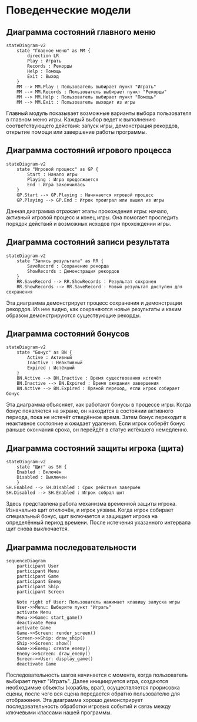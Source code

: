 # Поведенческие модели
## Диаграмма состояний главного меню
```mermaid
stateDiagram-v2
    state "Главное меню" as MM {
        direction LR
        Play : Играть
        Records : Рекорды
        Help : Помощь
        Exit : Выход
    }
    MM --> MM.Play : Пользователь выбирает пункт "Играть"
    MM --> MM.Records : Пользователь выбирает пункт "Рекорды"
    MM --> MM.Help : Пользователь выбирает пункт "Помощь"
    MM --> MM.Exit : Пользователь выходит из игры
```
Главный модуль показывает возможные варианты выбора пользователя в главном меню игры. Каждый выбор ведет к выполнению соответствующего действия: запуск игры, демонстрация рекордов, открытие помощи или завершение работы программы.
## Диаграмма состояний игрового процесса
```mermaid
stateDiagram-v2
    state "Игровой процесс" as GP {
        Start : Начало игры
        Playing : Игра продолжается
        End : Игра закончилась
    }
    GP.Start --> GP.Playing : Начинается игровой процесс
    GP.Playing --> GP.End : Игрок проиграл или вышел из игры
```
Данная диаграмма отражает этапы прохождения игры: начало, активный игровой процесс и конец игры. Она помогает проследить порядок действий и возможных исходов при прохождении игры.
## Диаграмма состояний записи результата
```mermaid
stateDiagram-v2
    state "Запись результата" as RR {
        SaveRecord : Сохранение рекорда
        ShowRecords : Демонстрация рекордов
    }
    RR.SaveRecord --> RR.ShowRecords : Результат сохранен
    RR.ShowRecords --> RR.SaveRecord : Новый результат доступен для сохранения
```
Эта диаграмма демонстрирует процесс сохранения и демонстрации рекордов. Из нее видно, как сохраняются новые результаты и каким образом демонстрируются существующие рекорды.
## Диаграмма состояний бонусов
```mermaid
stateDiagram-v2
    state "Бонус" as BN {
        Active : Активный
        Inactive : Неактивный
        Expired : Истёкший
    }
    BN.Active --> BN.Inactive : Время существования истечёт
    BN.Inactive --> BN.Expired : Время ожидания завершения
    BN.Active --> BN.Expired : Прямой переход, если игрок собирает бонус
```
Эта диаграмма объясняет, как работают бонусы в процессе игры. Когда бонус появляется на экране, он находится в состоянии активного периода, пока не истечёт отведённое время. Затем бонус переходит в неактивное состояние и ожидает удаления. Если игрок соберёт бонус раньше окончания срока, он перейдёт в статус истёкшего немедленно.
## Диаграмма состояний защиты игрока (щита)
```mermaid
stateDiagram-v2
    state "Щит" as SH {
    Enabled : Включён
    Disabled : Выключен
    }
SH.Enabled --> SH.Disabled : Срок действия завершён
SH.Disabled --> SH.Enabled : Игрок собрал щит
```
Здесь представлена работа механизма временной защиты игрока. Изначально щит отключён, и игрок уязвим. Когда игрок собирает специальный бонус, щит включается и защищает игрока на определённый период времени. После истечения указанного интервала щит снова выключается.
## Диаграмма последовательности
```mermaid
sequenceDiagram
    participant User
    participant Menu
    participant Game
    participant Enemy
    participant Ship
    participant Screen

    Note right of User: Пользователь нажимает клавишу запуска игры
    User->>Menu: Выберите пункт "Играть"
    activate Menu
    Menu->>Game: start_game()
    deactivate Menu
    activate Game
    Game->>Screen: render_screen()
    Screen->>Ship: draw_ship()
    Ship->>Screen: show()
    Game->>Enemy: create_enemy()
    Enemy->>Screen: draw_enemy()
    Screen->>User: display_game()
    deactivate Game
```
Последовательность шагов начинается с момента, когда пользователь выбирает пункт "Играть". Далее инициируется игра, создаются необходимые объекты (корабль, враг), осуществляется прорисовка сцены, после чего вся сцена передается обратно пользователю для отображения. Эта диаграмма хорошо демонстрирует последовательность обработки игровых событий и связь между ключевыми классами нашей программы.

